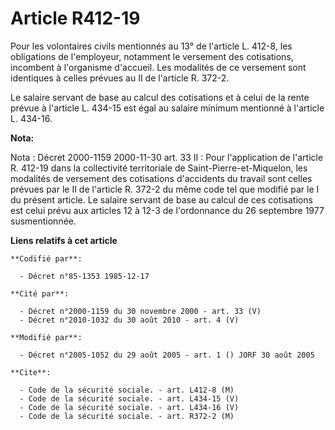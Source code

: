 # Article R412-19

Pour les volontaires civils mentionnés au 13° de l'article L. 412-8, les obligations de l'employeur, notamment le versement
des cotisations, incombent à l'organisme d'accueil. Les modalités de ce versement sont identiques à celles prévues au II de
l'article R. 372-2.

Le salaire servant de base au calcul des cotisations et à celui de la rente prévue à l'article L. 434-15 est égal au salaire
minimum mentionné à l'article L. 434-16.

**Nota:**

Nota : Décret 2000-1159 2000-11-30 art. 33 II : Pour l'application de l'article R. 412-19 dans la collectivité territoriale
de Saint-Pierre-et-Miquelon, les modalités de versement des cotisations d'accidents du travail sont celles prévues par le II
de l'article R. 372-2 du même code tel que modifié par le I du présent article. Le salaire servant de base au calcul de ces
cotisations est celui prévu aux articles 12 à 12-3 de l'ordonnance du 26 septembre 1977 susmentionnée.

**Liens relatifs à cet article**

	**Codifié par**:

	  - Décret n°85-1353 1985-12-17

	**Cité par**:

	  - Décret n°2000-1159 du 30 novembre 2000 - art. 33 (V)
	  - Décret n°2010-1032 du 30 août 2010 - art. 4 (V)

	**Modifié par**:

	  - Décret n°2005-1052 du 29 août 2005 - art. 1 () JORF 30 août 2005

	**Cite**:

	  - Code de la sécurité sociale. - art. L412-8 (M)
	  - Code de la sécurité sociale. - art. L434-15 (V)
	  - Code de la sécurité sociale. - art. L434-16 (V)
	  - Code de la sécurité sociale. - art. R372-2 (M)
